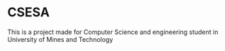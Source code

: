 # CSESA
This is a project made for Computer Science and engineering student in University of Mines and Technology

